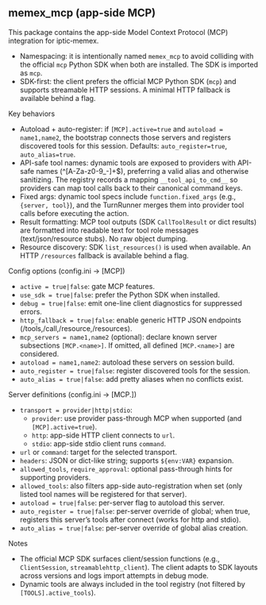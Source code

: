 memex_mcp (app-side MCP)
---------------------------------

This package contains the app-side Model Context Protocol (MCP) integration for iptic‑memex.

- Namespacing: it is intentionally named `memex_mcp` to avoid colliding with the official `mcp` Python SDK when both are installed. The SDK is imported as `mcp`.
- SDK-first: the client prefers the official MCP Python SDK (`mcp`) and supports streamable HTTP sessions. A minimal HTTP fallback is available behind a flag.

Key behaviors
- Autoload + auto-register: if `[MCP].active=true` and `autoload = name1,name2`, the bootstrap connects those servers and registers discovered tools for this session. Defaults: `auto_register=true`, `auto_alias=true`.
- API-safe tool names: dynamic tools are exposed to providers with API-safe names (^[A-Za-z0-9_-]+$), preferring a valid alias and otherwise sanitizing. The registry records a mapping `__tool_api_to_cmd__` so providers can map tool calls back to their canonical command keys.
- Fixed args: dynamic tool specs include `function.fixed_args` (e.g., `{server, tool}`), and the TurnRunner merges them into provider tool calls before executing the action.
- Result formatting: MCP tool outputs (SDK `CallToolResult` or dict results) are formatted into readable text for tool role messages (text/json/resource stubs). No raw object dumping.
- Resource discovery: SDK `list_resources()` is used when available. An HTTP `/resources` fallback is available behind a flag.

Config options (config.ini → [MCP])
- `active = true|false`: gate MCP features.
- `use_sdk = true|false`: prefer the Python SDK when installed.
- `debug = true|false`: emit one-line client diagnostics for suppressed errors.
- `http_fallback = true|false`: enable generic HTTP JSON endpoints (/tools,/call,/resource,/resources).
- `mcp_servers = name1,name2` (optional): declare known server subsections `[MCP.<name>]`. If omitted, all defined `[MCP.<name>]` are considered.
- `autoload = name1,name2`: autoload these servers on session build.
- `auto_register = true|false`: register discovered tools for the session.
- `auto_alias = true|false`: add pretty aliases when no conflicts exist.

Server definitions (config.ini → [MCP.<name>])
- `transport = provider|http|stdio`:
  - `provider`: use provider pass-through MCP when supported (and `[MCP].active=true`).
  - `http`: app-side HTTP client connects to `url`.
  - `stdio`: app-side stdio client runs `command`.
- `url` or `command`: target for the selected transport.
- `headers`: JSON or dict-like string; supports `${env:VAR}` expansion.
- `allowed_tools`, `require_approval`: optional pass-through hints for supporting providers.
- `allowed_tools`: also filters app-side auto-registration when set (only listed tool names will be registered for that server).
- `autoload = true|false`: per-server flag to autoload this server.
- `auto_register = true|false`: per-server override of global; when true, registers this server’s tools after connect (works for http and stdio).
- `auto_alias = true|false`: per-server override of global alias creation.

Notes
- The official MCP SDK surfaces client/session functions (e.g., `ClientSession`, `streamablehttp_client`). The client adapts to SDK layouts across versions and logs import attempts in debug mode.
- Dynamic tools are always included in the tool registry (not filtered by `[TOOLS].active_tools`).
